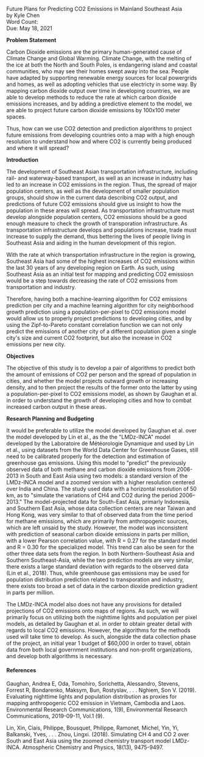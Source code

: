 Future Plans for Predicting CO2 Emissions in Mainland Southeast Asia  
by Kyle Chen  
Word Count:   
Due: May 18, 2021  
  
**Problem Statement**  
  
Carbon Dioxide emissions are the primary human-generated cause of Climate Change and Global Warming. Climate Change, with the melting of the ice at both the North and South Poles, is endangering island and coastal communities, who may see their homes swept away into the sea. People have adapted by supporting renewable energy sources for local powergrids and homes, as well as adopting vehicles that use electricty in some way. By mapping carbon dioxide output over time in developing countries, we are able to develop methods to reduce the rate at which carbon dioxide emissions increases, and by adding a predictive element to the model, we are able to project future carbon dioxide emissions by 100x100 meter spaces.  
  
Thus, how can we use CO2 detection and prediction algorithms to project future emissions from developing countries onto a map with a high enough resolution to understand how and where CO2 is currently being produced and where it will spread?  
  
**Introduction**  
  
The development of Southeast Asian transportation infrastructure, including rail- and waterway-based transport, as well as an increase in industry has led to an increase in CO2 emissions in the region. Thus, the spread of major population centers, as well as the development of smaller population groups, should show in the current data describing CO2 output, and predictions of future CO2 emissions should give us insight to how the population in these areas will spread. As transportation infrastructure must develop alongside population centers, CO2 emissions should be a good enough measure to check the growth of transporation infrastructure. As transportation infrastructure develops and populations increase, trade must increase to supply the demand, thus bettering the lives of people living in Southeast Asia and aiding in the human development of this region.  
  
With the rate at which transportation infrastructure in the region is growing, Southeast Asia had some of the highest increases of CO2 emissions within the last 30 years of any developing region on Earth. As such, using Southeast Asia as an initial test for mapping and predicting CO2 emissiosn would be a step towards decreasing the rate of CO2 emissions from transportation and industry.  
  
Therefore, having both a machine-learning algorithm for CO2 emissions prediction per city and a machine learning algorithm for city neighborhood growth prediction using a population-per-pixel to CO2 emissions model would allow us to properly project predictions to developing cities, and by using the Zipf-to-Pareto constant correlation function we can not only predict the emissions of another city of a different population given a single city's size and current CO2 footprint, but also the increase in CO2 emissions per new city.  
  
**Objectives**  
  
The objective of this study is to develop a pair of algorithms to predict both the amount of emissions of CO2 per person and the spread of population in cities, and whether the model projects outward growth or increasing density, and to then project the results of the former onto the latter by using a population-per-pixel to CO2 emissions model, as shown by Gaughan et al. in order to understand the growth of developing cities and how to combat increased carbon output in these areas.  
  
**Research Planning and Budgeting**  
  
It would be preferable to utilize the model developed by Gaughan et al. over the model developed by Lin et al., as the the "LMDz-INCA" model developed by the Laboratoire de Météorologie Dynamique and used by Lin et al., using datasets from the World Data Center for Greenhouse Gases, still need to be calibrated properly for the detection and estimation of greenhouse gas emissions. Using this model to "predict" the previously observed data of both methane and carbon dioxide emissions from 2006-2013 in South and East Asia using two models: a standard version of the LMDz-INCA model and a zoomed version with a higher resolution centered over India and China. The study used data with a horizontal resolution of 50 km, as to "simulate the variations of CH4 and CO2 during the period 2006–2013." The model-projected data for South-East Asia, primarly Indonesia, and Southern East Asia, whose data collection centers are near Taiwan and Hong Kong, was very similar to that of observed data from the time period for methane emissions, which are primarily from anthropogenic sources, which are left unsaid by the study. However, the model was inconsistent with prediction of seasonal carbon dioxide emissions in parts per million, with a lower Pearson correlation value, with R = 0.27 for the standard model and R = 0.30 for the specialized model. This trend can also be seen for the other three data sets from the region. In both Northern-Southeast Asia and Southern Southeast-Asia, while the two prediction models are very similar, there exists a large standard deviation with regards to the observed data (Lin et al., 2018). Thus, while greenhouse gas emissions may be used for population distribution prediction related to transporation and industry, there exists too broad a set of data in the carbon dioxide prediction gradient in parts per million.  
  
The LMDz-INCA model also does not have any provisions for detailed projections of CO2 emissions onto maps of regions. As such, we will primarily focus on utilizing both the nighttime lights and population per pixel models, as detailed by Gaughan et al. in order to obtain greater detail with regards to local CO2 emissions. However, the algorithms for the methods used will take time to develop. As such, alongside the data collection phase of the project, an initial year 1 budget of $60,000 in order to travel, obtain data from both local government institutions and non-profit organizations, and develop both algorithms is necessary.  


  
#### References  

Gaughan, Andrea E, Oda, Tomohiro, Sorichetta, Alessandro, Stevens, Forrest R, Bondarenko, Maksym, Bun, Rostyslav, . . . Nghiem, Son V. (2019). Evaluating nighttime lights and population distribution as proxies for mapping anthropogenic CO2 emission in Vietnam, Cambodia and Laos. Environmental Research Communications, 1(9), Environmental Research Communications, 2019-09-11, Vol.1 (9).  
  
Lin, Xin, Ciais, Philippe, Bousquet, Philippe, Ramonet, Michel, Yin, Yi, Balkanski, Yves, . . . Zhou, Lingxi. (2018). Simulating CH 4 and CO 2 over South and East Asia using the zoomed chemistry transport model LMDz-INCA. Atmospheric Chemistry and Physics, 18(13), 9475-9497.
  
